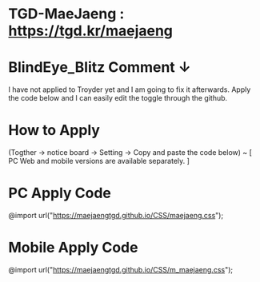 # TGD-MaeJaeng : https://tgd.kr/maejaeng #
# BlindEye_Blitz Comment ↓ #

I have not applied to Troyder yet and I am going to fix it afterwards.
Apply the code below and I can easily edit the toggle through the github.

# How to Apply #

(Togther -> notice board -> Setting -> Copy and paste the code below) ~ [ 
PC Web and mobile versions are available separately. ]

# PC Apply Code #

@import url("https://maejaengtgd.github.io/CSS/maejaeng.css");

# Mobile Apply Code #

@import url("https://maejaengtgd.github.io/CSS/m_maejaeng.css");
